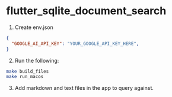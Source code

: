 # flutter_sqlite_document_search

1. Create env.json

```json
{
  "GOOGLE_AI_API_KEY": "YOUR_GOOGLE_API_KEY_HERE",
}
```

2. Run the following:

```bash
make build_files
make run_macos
```

3. Add markdown and text files in the app to query against.
